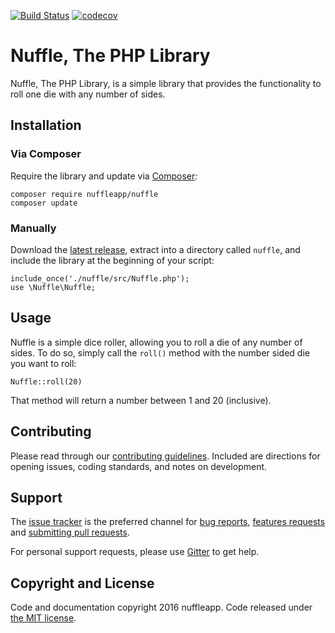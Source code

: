 [![Build Status](https://travis-ci.org/nuffleapp/nuffle-php.svg?branch=master)](https://travis-ci.org/nuffleapp/nuffle-php) [![codecov](https://codecov.io/gh/nuffleapp/nuffle-php/branch/master/graph/badge.svg)](https://codecov.io/gh/nuffleapp/nuffle-php)

# Nuffle, The PHP Library

Nuffle, The PHP Library, is a simple library that provides the functionality to roll one die with any number of sides.


## Installation

### Via Composer

Require the library and update via [Composer](https://getcomposer.org/):

```
composer require nuffleapp/nuffle
composer update
```

### Manually

Download the [latest release](https://github.com/nuffleapp/nuffle-php/archive/master.zip), extract into a directory called `nuffle`, and include the library at the beginning of your script:

```
include_once('./nuffle/src/Nuffle.php');
use \Nuffle\Nuffle;
```

## Usage

Nuffle is a simple dice roller, allowing you to roll a die of any number of sides. To do so, simply call the `roll()` method with the number sided die you want to roll:

```
Nuffle::roll(20)
```

That method will return a number between 1 and 20 (inclusive).


## Contributing

Please read through our [contributing guidelines](CONTRIBUTING.md). Included are directions for opening issues, coding standards, and notes on development.


## Support

The [issue tracker](https://github.com/nuffleapp/nuffle-php/issues) is
the preferred channel for [bug reports](#bug-reports), [features requests](#feature-requests)
and [submitting pull requests](#pull-requests).

For personal support requests, please use [Gitter](https://gitter.im/nuffleapp/nuffle-php) to get help.


## Copyright and License

Code and documentation copyright 2016 nuffleapp. Code released under [the MIT license](LICENSE).